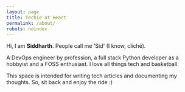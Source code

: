 ```yaml
---
layout: page
title: Techie at Heart
permalink: /about/
robots: noindex
---
```


Hi, I am **Siddharth**. People call me 'Sid' (I know, cliché). 

A DevOps engineer by profession, a full stack Python developer as a hobbyist and a FOSS enthusiast. I love all things tech and basketball. 

This space is intended for writing tech articles and documenting my thoughts. So, sit back and enjoy the ride :)